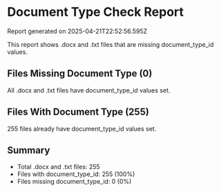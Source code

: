 # Document Type Check Report

Report generated on 2025-04-21T22:52:56.595Z

This report shows .docx and .txt files that are missing document_type_id values.

## Files Missing Document Type (0)

All .docx and .txt files have document_type_id values set.

## Files With Document Type (255)

255 files already have document_type_id values set.

## Summary

- Total .docx and .txt files: 255
- Files with document_type_id: 255 (100%)
- Files missing document_type_id: 0 (0%)
